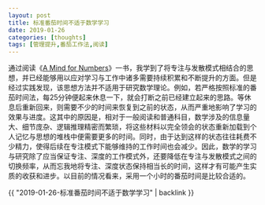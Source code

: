 ```yaml
---
layout: post
title: 标准番茄时间不适于数学学习
date: 2019-01-26
categories: [thoughts]
tags: [管理提升,番茄工作法,阅读]
---
```


通过阅读《[A Mind for Numbers](https://book.douban.com/subject/25913349/)》一书，我学到了将专注与发散模式相结合的思想，并已经能够用以应对学习与工作中诸多需要持续积累和不断提升的方面。但是经过实践发现，该思想方法并不适用于研究数学理论。例如，若严格按照标准的番茄时间法，每25分钟便起来休息一下，就会打断之前已经建立起来的思路。等休息后重新回来，则需要不少的时间来恢复到之前的状态，从而严重地影响了学习的效果与进度。这其中的原因是，相对于一般阅读和普通科目，数学涉及的信息量大、细节庞杂、逻辑推理精密而繁琐，将这些材料以完全领会的状态重新加载到个人记忆与思想的堆栈中便需要更多的时间。同时，由于达到这样的状态往往耗费不少精力，使得后续在专注模式下能够维持的工作时间也会减少。因此，数学的学习与研究除了应当保证专注、深度的工作模式外，还要降低在专注与发散模式之间的切换频率，从而忘我地将专注、深度状态保持相当长的时间，这样才有可能产生实质的收获和进步。以目前的情况看来，采用一个小时的番茄时间是比较合适的。

{{ "2019-01-26-标准番茄时间不适于数学学习" | backlink }}
